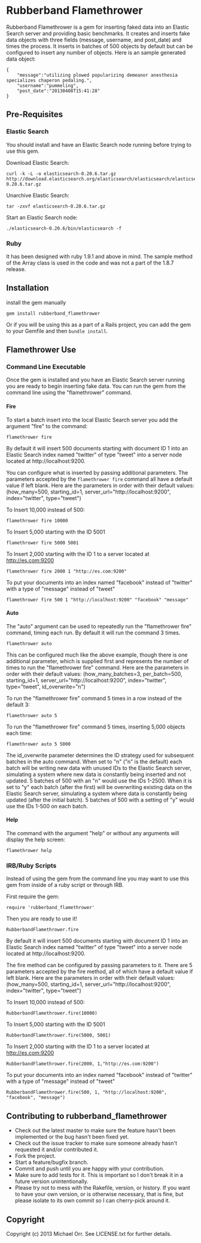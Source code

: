 # Rubberband Flamethrower

Rubberband Flamethrower is a gem for inserting faked data into an Elastic Search server and providing basic benchmarks. It creates and inserts fake data objects with three fields (message, username, and post_date) and times the process. It inserts in batches of 500 objects by default but can be configured to insert any number of objects. Here is an sample generated data object:

	{
		"message":"utilizing plowed popularizing demeanor anesthesia specializes chaperon pedaling.",
		"username":"pummeling",
		"post_date":"20130408T15:41:28"
	}
	

## Pre-Requisites

### Elastic Search

You should install and have an Elastic Search node running before trying to use this gem.

Download Elastic Search:

	curl -k -L -o elasticsearch-0.20.6.tar.gz http://download.elasticsearch.org/elasticsearch/elasticsearch/elasticsearch-0.20.6.tar.gz

Unarchive Elastic Search:

	tar -zxvf elasticsearch-0.20.6.tar.gz

Start an Elastic Search node:

	./elasticsearch-0.20.6/bin/elasticsearch -f

### Ruby

It has been designed with ruby 1.9.1 and above in mind. The sample method of the Array class is used in the code and was not a part of the 1.8.7 release.

## Installation

install the gem manually

	gem install rubberband_flamethrower

Or if you will be using this as a part of a Rails project, you can add the gem to your Gemfile and then `bundle install`.

## Flamethrower Use

### Command Line Executable

Once the gem is installed and you have an Elastic Search server running you are ready to begin inserting fake data. You can run the gem from the command line using the "flamethrower" command.  

#### Fire

To start a batch insert into the local Elastic Search server you add the argument "fire" to the command:

	flamethrower fire

By default it will insert 500 documents starting with document ID 1 into an Elastic Search index named "twitter" of type "tweet" into a server node located at http://localhost:9200.

You can configure what is inserted by passing additional parameters. The parameters accepted by the `flamethrower fire` command all have a default value if left blank. Here are the parameters in order with their default values: (how_many=500, starting_id=1, server_url="http://localhost:9200", index="twitter", type="tweet")

To Insert 10,000 instead of 500:

	flamethrower fire 10000

To Insert 5,000 starting with the ID 5001

	flamethrower fire 5000 5001

To Insert 2,000 starting with the ID 1 to a server located at http://es.com:9200

	flamethrower fire 2000 1 "http://es.com:9200"

To put your documents into an index named "facebook" instead of "twitter" with a type of "message" instead of "tweet"

	flamethrower fire 500 1 "http://localhost:9200" "facebook" "message"

#### Auto

The "auto" argument can be used to repeatedly run the "flamethrower fire" command, timing each run.  By default it will run the command 3 times.

	flamethrower auto

This can be configured much like the above example, though there is one additional parameter, which is supplied first and represents the number of times to run the "flamethrower fire" command. Here are the parameters in order with their default values: (how_many_batches=3, per_batch=500, starting_id=1, server_url="http://localhost:9200", index="twitter", type="tweet", id_overwrite="n")

To run the "flamethrower fire" command 5 times in a row instead of the default 3:

	flamethrower auto 5

To run the "flamethrower  fire" command 5 times, inserting 5,000 objects each time:

	flamethrower auto 5 5000
	
The id_overwrite parameter determines the ID strategy used for subsequent batches in the auto command. 	When set to "n" ("n" is the default) each batch will be writing new data with unused IDs to the Elastic Search server, simulating a system where new data is constantly being inserted and not updated. 5 batches of 500 with an "n" would use the IDs 1-2500. When it is set to "y" each batch (after the first) will be overwriting existing data on the Elastic Search server, simulating a system where data is constantly being updated (after the initial batch). 5 batches of 500 with a setting of "y" would use the IDs 1-500 on each batch.
	
#### Help

The command with the argument "help" or without any arguments will display the help screen:

	flamethrower help

### IRB/Ruby Scripts

Instead of using the gem from the command line you may want to use this gem from inside of a ruby script or through IRB.

First require the gem:

	require 'rubberband_flamethrower'

Then you are ready to use it!

	RubberbandFlamethrower.fire

By default it will insert 500 documents starting with document ID 1 into an Elastic Search index named "twitter" of type "tweet" into a server node located at http://localhost:9200.
	
The fire method can be configured by passing parameters to it. There are 5 parameters accepted by the fire method, all of which have a default value if left blank. Here are the parameters in order with their default values: (how_many=500, starting_id=1, server_url="http://localhost:9200", index="twitter", type="tweet")

To Insert 10,000 instead of 500:

	RubberbandFlamethrower.fire(10000)

To Insert 5,000 starting with the ID 5001

	RubberbandFlamethrower.fire(5000, 5001)

To Insert 2,000 starting with the ID 1 to a server located at http://es.com:9200

	RubberbandFlamethrower.fire(2000, 1,"http://es.com:9200")

To put your documents into an index named "facebook" instead of "twitter" with a type of "message" instead of "tweet"

	RubberbandFlamethrower.fire(500, 1, "http://localhost:9200", "facebook", "message")

## Contributing to rubberband_flamethrower
 
* Check out the latest master to make sure the feature hasn't been implemented or the bug hasn't been fixed yet.
* Check out the issue tracker to make sure someone already hasn't requested it and/or contributed it.
* Fork the project.
* Start a feature/bugfix branch.
* Commit and push until you are happy with your contribution.
* Make sure to add tests for it. This is important so I don't break it in a future version unintentionally.
* Please try not to mess with the Rakefile, version, or history. If you want to have your own version, or is otherwise necessary, that is fine, but please isolate to its own commit so I can cherry-pick around it.

## Copyright

Copyright (c) 2013 Michael Orr. See LICENSE.txt for
further details.

